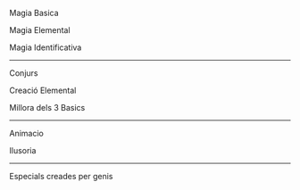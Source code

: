 Magia Basica

Magia Elemental

Magia Identificativa


-------------------------


Conjurs

Creació Elemental

Millora dels 3 Basics


--------------------------

Animacio 

Ilusoria

-------------------------


Especials creades per genis